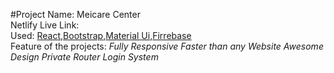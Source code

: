 #Project Name: Meicare Center
<br/>
Netlify Live Link:
<br/>
Used: [React](http://react.com),[Bootstrap](http://getbootstrap.com),[Material Ui](http://mui.com),[Firrebase](http://firebase.com)
<br/>
Feature of the projects:
*Fully Responsive*
*Faster than any Website*
*Awesome Design*
*Private Router*
*Login System*



